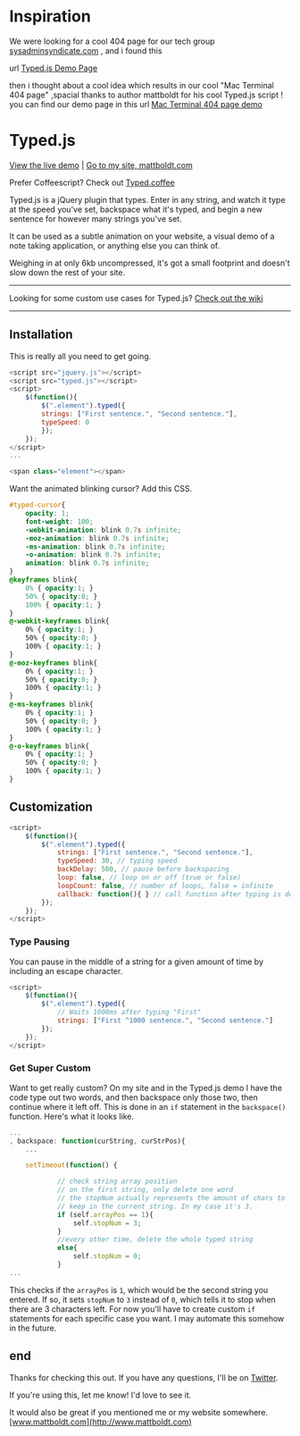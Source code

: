 Inspiration
===========
We were looking for a cool 404 page for our tech group [sysadminsyndicate.com](https://sysadminsyndicate.com) , and i found this

url [Typed.js Demo Page](http://www.mattboldt.com/demos/typed-js)

then i thought about a cool idea which results in our cool "Mac Terminal 404 page" ,spacial thanks to author mattboldt for his cool Typed.js script ! you can find our demo page in this url [Mac Terminal 404 page demo](http://sysadminsyndicate.github.io/terminal-404typed-js/)

Typed.js
========

[View the live demo](http://www.mattboldt.com/demos/typed-js/) | [Go to my site, mattboldt.com](http://www.mattboldt.com)

Prefer Coffeescript? Check out [Typed.coffee](https://github.com/mattboldt/typed.coffee)

Typed.js is a jQuery plugin that types. Enter in any string, and watch it type at the speed you've set, backspace what it's typed, and begin a new sentence for however many strings you've set.

It can be used as a subtle animation on your website, a visual demo of a note taking application, or anything else you can think of.

Weighing in at only 6kb uncompressed, it's got a small footprint and doesn't slow down the rest of your site.

---

Looking for some custom use cases for Typed.js? [Check out the wiki ](https://github.com/mattboldt/typed.js/wiki)

---

Installation
------------
This is really all you need to get going.

~~~ javascript
<script src="jquery.js"></script>
<script src="typed.js"></script>
<script>
  	$(function(){
      	$(".element").typed({
		strings: ["First sentence.", "Second sentence."],
		typeSpeed: 0
      	});
  	});
</script>
...

<span class="element"></span>
~~~

Want the animated blinking cursor? Add this CSS.

~~~ scss
#typed-cursor{
	opacity: 1;
	font-weight: 100;
	-webkit-animation: blink 0.7s infinite;
	-moz-animation: blink 0.7s infinite;
	-ms-animation: blink 0.7s infinite;
	-o-animation: blink 0.7s infinite;
	animation: blink 0.7s infinite;
}
@keyframes blink{
	0% { opacity:1; }
	50% { opacity:0; }
	100% { opacity:1; }
}
@-webkit-keyframes blink{
	0% { opacity:1; }
	50% { opacity:0; }
	100% { opacity:1; }
}
@-moz-keyframes blink{
	0% { opacity:1; }
	50% { opacity:0; }
	100% { opacity:1; }
}
@-ms-keyframes blink{
	0% { opacity:1; }
	50% { opacity:0; }
	100% { opacity:1; }
}
@-o-keyframes blink{
	0% { opacity:1; }
	50% { opacity:0; }
	100% { opacity:1; }
}
~~~

Customization
----

~~~ javascript
<script>
	$(function(){
      	$(".element").typed({
			strings: ["First sentence.", "Second sentence."],
			typeSpeed: 30, // typing speed
			backDelay: 500, // pause before backspacing
			loop: false, // loop on or off (true or false)
			loopCount: false, // number of loops, false = infinite
			callback: function(){ } // call function after typing is done
      	});
 	});
</script>
~~~

### Type Pausing

You can pause in the middle of a string for a given amount of time by including an escape character.

~~~ javascript
<script>
	$(function(){
      	$(".element").typed({
      		// Waits 1000ms after typing "First"
			strings: ["First ^1000 sentence.", "Second sentence."]
      	});
 	});
</script>
~~~


### Get Super Custom

Want to get really custom? On my site and in the Typed.js demo I have the code type out two words, and then backspace only those two, then continue where it left off. This is done in an `if` statement in the `backspace()` function. Here's what it looks like.

~~~ javascript
...
, backspace: function(curString, curStrPos){
	...

	setTimeout(function() {

			// check string array position
			// on the first string, only delete one word
			// the stopNum actually represents the amount of chars to
			// keep in the current string. In my case it's 3.
			if (self.arrayPos == 1){
				self.stopNum = 3;
			}
			//every other time, delete the whole typed string
			else{
				self.stopNum = 0;
			}
...
~~~

This checks if the `arrayPos` is `1`, which would be the second string you entered. If so, it sets `stopNum` to `3` instead of `0`, which tells it to stop when there are 3 characters left. For now you'll have to create custom `if` statements for each specific case you want. I may automate this somehow in the future.

end
---

Thanks for checking this out. If you have any questions, I'll be on [Twitter](http://www.twitter.com/atmattb).

If you're using this, let me know! I'd love to see it.

It would also be great if you mentioned me or my website somewhere. [www.mattboldt.com](http://www.mattboldt.com)

